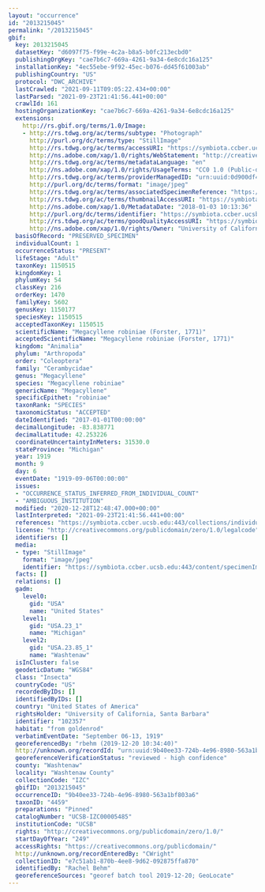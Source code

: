 ```yaml
---
layout: "occurrence"
id: "2013215045"
permalink: "/2013215045"
gbif:
  key: 2013215045
  datasetKey: "d6097f75-f99e-4c2a-b8a5-b0fc213ecbd0"
  publishingOrgKey: "cae7b6c7-669a-4261-9a34-6e8cdc16a125"
  installationKey: "4ec55ebe-9f92-45ec-b076-dd45f61003ab"
  publishingCountry: "US"
  protocol: "DWC_ARCHIVE"
  lastCrawled: "2021-09-11T09:05:22.434+00:00"
  lastParsed: "2021-09-23T21:41:56.441+00:00"
  crawlId: 161
  hostingOrganizationKey: "cae7b6c7-669a-4261-9a34-6e8cdc16a125"
  extensions:
    http://rs.gbif.org/terms/1.0/Image:
    - http://rs.tdwg.org/ac/terms/subtype: "Photograph"
      http://purl.org/dc/terms/type: "StillImage"
      http://rs.tdwg.org/ac/terms/accessURI: "https://symbiota.ccber.ucsb.edu:443/content/specimenImages/UCSB_IZC/UCSB-IZC00005/UCSB-IZC00005485_lg.jpg"
      http://ns.adobe.com/xap/1.0/rights/WebStatement: "http://creativecommons.org/publicdomain/zero/1.0/"
      http://rs.tdwg.org/ac/terms/metadataLanguage: "en"
      http://ns.adobe.com/xap/1.0/rights/UsageTerms: "CC0 1.0 (Public-domain)"
      http://rs.tdwg.org/ac/terms/providerManagedID: "urn:uuid:0d900df4-8903-47eb-856b-3be81f50258e"
      http://purl.org/dc/terms/format: "image/jpeg"
      http://rs.tdwg.org/ac/terms/associatedSpecimenReference: "https://symbiota.ccber.ucsb.edu:443/collections/individual/index.php?occid=102357"
      http://rs.tdwg.org/ac/terms/thumbnailAccessURI: "https://symbiota.ccber.ucsb.edu:443/content/specimenImages/UCSB_IZC/UCSB-IZC00005/UCSB-IZC00005485_tn.jpg"
      http://ns.adobe.com/xap/1.0/MetadataDate: "2018-01-03 10:13:36"
      http://purl.org/dc/terms/identifier: "https://symbiota.ccber.ucsb.edu:443/content/specimenImages/UCSB_IZC/UCSB-IZC00005/UCSB-IZC00005485_lg.jpg"
      http://rs.tdwg.org/ac/terms/goodQualityAccessURI: "https://symbiota.ccber.ucsb.edu:443/content/specimenImages/UCSB_IZC/UCSB-IZC00005/UCSB-IZC00005485.jpg"
      http://ns.adobe.com/xap/1.0/rights/Owner: "University of California, Santa Barbara"
  basisOfRecord: "PRESERVED_SPECIMEN"
  individualCount: 1
  occurrenceStatus: "PRESENT"
  lifeStage: "Adult"
  taxonKey: 1150515
  kingdomKey: 1
  phylumKey: 54
  classKey: 216
  orderKey: 1470
  familyKey: 5602
  genusKey: 1150177
  speciesKey: 1150515
  acceptedTaxonKey: 1150515
  scientificName: "Megacyllene robiniae (Forster, 1771)"
  acceptedScientificName: "Megacyllene robiniae (Forster, 1771)"
  kingdom: "Animalia"
  phylum: "Arthropoda"
  order: "Coleoptera"
  family: "Cerambycidae"
  genus: "Megacyllene"
  species: "Megacyllene robiniae"
  genericName: "Megacyllene"
  specificEpithet: "robiniae"
  taxonRank: "SPECIES"
  taxonomicStatus: "ACCEPTED"
  dateIdentified: "2017-01-01T00:00:00"
  decimalLongitude: -83.838771
  decimalLatitude: 42.253226
  coordinateUncertaintyInMeters: 31530.0
  stateProvince: "Michigan"
  year: 1919
  month: 9
  day: 6
  eventDate: "1919-09-06T00:00:00"
  issues:
  - "OCCURRENCE_STATUS_INFERRED_FROM_INDIVIDUAL_COUNT"
  - "AMBIGUOUS_INSTITUTION"
  modified: "2020-12-28T12:48:47.000+00:00"
  lastInterpreted: "2021-09-23T21:41:56.441+00:00"
  references: "https://symbiota.ccber.ucsb.edu:443/collections/individual/index.php?occid=102357"
  license: "http://creativecommons.org/publicdomain/zero/1.0/legalcode"
  identifiers: []
  media:
  - type: "StillImage"
    format: "image/jpeg"
    identifier: "https://symbiota.ccber.ucsb.edu:443/content/specimenImages/UCSB_IZC/UCSB-IZC00005/UCSB-IZC00005485_lg.jpg"
  facts: []
  relations: []
  gadm:
    level0:
      gid: "USA"
      name: "United States"
    level1:
      gid: "USA.23_1"
      name: "Michigan"
    level2:
      gid: "USA.23.85_1"
      name: "Washtenaw"
  isInCluster: false
  geodeticDatum: "WGS84"
  class: "Insecta"
  countryCode: "US"
  recordedByIDs: []
  identifiedByIDs: []
  country: "United States of America"
  rightsHolder: "University of California, Santa Barbara"
  identifier: "102357"
  habitat: "from goldenrod"
  verbatimEventDate: "September 06-13, 1919"
  georeferencedBy: "rbehm (2019-12-20 10:34:40)"
  http://unknown.org/recordId: "urn:uuid:9b40ee33-724b-4e96-8980-563a1bf803a6"
  georeferenceVerificationStatus: "reviewed - high confidence"
  county: "Washtenaw"
  locality: "Washtenaw County"
  collectionCode: "IZC"
  gbifID: "2013215045"
  occurrenceID: "9b40ee33-724b-4e96-8980-563a1bf803a6"
  taxonID: "4459"
  preparations: "Pinned"
  catalogNumber: "UCSB-IZC00005485"
  institutionCode: "UCSB"
  rights: "http://creativecommons.org/publicdomain/zero/1.0/"
  startDayOfYear: "249"
  accessRights: "https://creativecommons.org/publicdomain/"
  http://unknown.org/recordEnteredBy: "CWright"
  collectionID: "e7c51ab1-870b-4ee8-9d62-092875ffa870"
  identifiedBy: "Rachel Behm"
  georeferenceSources: "georef batch tool 2019-12-20; GeoLocate"
---
```


